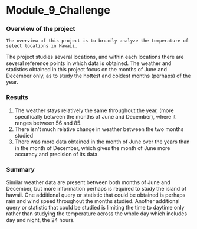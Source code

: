 # Module_9_Challenge

### Overview of the project
	The overview of this project is to broadly analyze the temperature of select locations in Hawaii.
The project studies several locations, and within each locations there are several reference points in which data is obtained. 
The weather and statistics obtained in this project focus on the months of June and December only, as to study the hottest and coldest months (perhaps) of the year.

### Results
1. The weather stays relatively the same throughout the year, (more specifically between the months of June and December), where it ranges between 56 and 85.
2. There isn't much relative change in weather between the two months studied
3. There was more data obtained in the month of June over the years than in the month of December, which gives the month of June more accuracy and precision of its data.

### Summary
Similar weather data are present between both months of June and December, but more information perhaps is required to study the island of hawaii.
One additional query or statistic that could be obtained is perhaps rain and wind speed throughout the months studied.
Another additional query or statistic that could be studied is limiting the time to daytime only rather than studying the temperature across the whole day which includes day and night, the 24 hours.